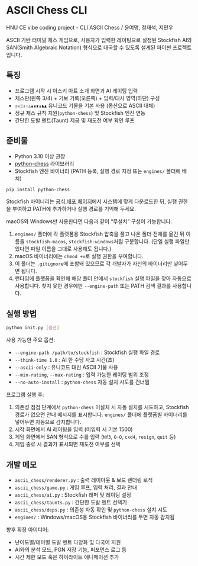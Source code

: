 # ASCII Chess CLI

HNU CE vibe coding project - CLI ASCII Chess / 윤여명, 정재석, 지민우

ASCII 기반 터미널 체스 게임으로, 사용자가 입력한 레이팅으로 설정된 Stockfish AI와 SAN(Smith Algebraic Notation) 형식으로 대국할 수 있도록 설계된 파이썬 프로젝트입니다.

## 특징
- 프로그램 시작 시 아스키 아트 소개 화면과 AI 레이팅 입력
- 체스판(왼쪽 3/4) + 기보 기록(오른쪽) + 입력/대사 영역(하단) 구성
- `♔♕♖♗♘♙♚♛♜♝♞♟` 유니코드 기물을 기본 사용 (옵션으로 ASCII 대체)
- 정규 체스 규칙 지원(`python-chess`) 및 Stockfish 엔진 연동
- 간단한 도발 멘트(Taunt) 제공 및 재도전 여부 확인 루프

## 준비물
- Python 3.10 이상 권장
- [python-chess](https://pypi.org/project/chess/) 라이브러리
- Stockfish 엔진 바이너리 (PATH 등록, 실행 경로 지정 또는 `engines/` 폴더에 배치)

```bash
pip install python-chess
```

Stockfish 바이너리는 [공식 배포 페이지](https://stockfishchess.org/download/)에서 시스템에 맞게 다운로드한 뒤, 실행 권한을 부여하고 PATH에 추가하거나 실행 경로를 기억해 두세요.

macOS와 Windows만 사용한다면 다음과 같이 “무설치” 구성이 가능합니다.

1. `engines/` 폴더에 각 플랫폼용 Stockfish 압축을 풀고 나온 폴더 전체를 옮긴 뒤 이름을 `stockfish-macos`, `stockfish-windows`처럼 구분합니다. (단일 실행 파일만 있다면 파일 이름을 그대로 사용해도 됩니다.)
2. macOS 바이너리에는 `chmod +x`로 실행 권한을 부여합니다.
3. 이 폴더는 `.gitignore`에 포함돼 있으므로 각 개발자가 자신의 바이너리만 넣어두면 됩니다.
4. 런타임에 플랫폼을 확인해 해당 폴더 안에서 `stockfish` 실행 파일을 찾아 자동으로 사용합니다. 찾지 못한 경우에만 `--engine-path` 또는 PATH 검색 결과를 사용합니다.

## 실행 방법

```bash
python init.py [옵션]
```

사용 가능한 주요 옵션:
- `--engine-path /path/to/stockfish` : Stockfish 실행 파일 경로
- `--think-time 1.0` : AI 한 수당 사고 시간(초)
- `--ascii-only` : 유니코드 대신 ASCII 기물 사용
- `--min-rating`, `--max-rating` : 입력 가능한 레이팅 범위 조정
- `--no-auto-install` : `python-chess` 자동 설치 시도를 건너뜀

프로그램 실행 후:
1. 의존성 점검 단계에서 `python-chess` 미설치 시 자동 설치를 시도하고, Stockfish 경로가 없으면 안내 메시지를 표시합니다. `engines/` 폴더에 플랫폼별 바이너리를 넣어두면 자동으로 감지합니다.
2. 시작 화면에서 AI 레이팅을 입력 (미입력 시 기본 1500)
3. 게임 화면에서 SAN 형식으로 수를 입력 (`Nf3`, `O-O`, `cxd4`, `resign`, `quit` 등)
4. 게임 종료 시 결과가 표시되면 재도전 여부를 선택

## 개발 메모
- `ascii_chess/renderer.py` : 출력 레이아웃 & 보드 렌더링 로직
- `ascii_chess/game.py` : 게임 루프, 입력 처리, 결과 안내
- `ascii_chess/ai.py` : Stockfish 래퍼 및 레이팅 설정
- `ascii_chess/taunts.py` : 간단한 도발 멘트 선택기
- `ascii_chess/deps.py` : 의존성 자동 확인 및 `python-chess` 설치 시도
- `engines/` : Windows/macOS용 Stockfish 바이너리를 두면 자동 감지됨

향후 확장 아이디어:
- 난이도별/테마별 도발 멘트 다양화 및 다국어 지원
- AI와의 분석 모드, PGN 저장 기능, 퍼포먼스 로그 등
- 시간 제한 모드 혹은 하이라이트 애니메이션 추가
